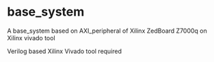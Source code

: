 # base_system
A base_system based on AXI_peripheral of Xilinx ZedBoard Z7000q on Xilinx vivado tool

Verilog based
Xilinx Vivado tool required
